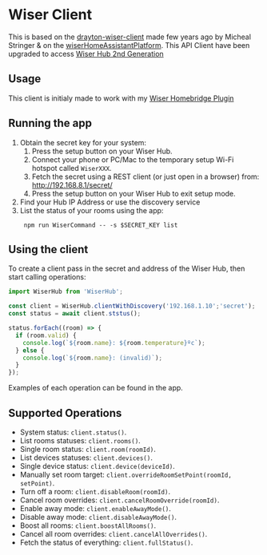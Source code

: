 # Wiser Client

This is based on the [drayton-wiser-client](https://github.com/stringbean/drayton-wiser-client) made few years ago by Micheal Stringer & on the [wiserHomeAssistantPlatform](https://github.com/asantaga/wiserHomeAssistantPlatform). This API Client have been upgraded to access [Wiser Hub 2nd Generation](https://www.productinfo.schneider-electric.com/wiser_home/)

## Usage
This client is initialy made to work with my [Wiser Homebridge Plugin](https://github.com/MrKoubyak/wiser-homebridge-plugin)

## Running the app

1. Obtain the secret key for your system:
   1. Press the setup button on your Wiser Hub.
   2. Connect your phone or PC/Mac to the temporary setup Wi-Fi hotspot called `WiserXXX`.
   3. Fetch the secret using a REST client (or just open in a browser) from: http://192.168.8.1/secret/
   4. Press the setup button on your Wiser Hub to exit setup mode.
2. Find your Hub IP Address or use the discovery service
3. List the status of your rooms using the app:
   ```shell script
    npm run WiserCommand -- -s $SECRET_KEY list
   ```

## Using the client

To create a client pass in the secret and address of the Wiser Hub, then start calling operations:

```typescript
import WiserHub from 'WiserHub';

const client = WiserHub.clientWithDiscovery('192.168.1.10';'secret');
const status = await client.ststus();

status.forEach((room) => {
  if (room.valid) {
    console.log(`${room.name}: ${room.temperature}ºc`);
  } else {
    console.log(`${room.name}: (invalid)`);
  }
});
```

Examples of each operation can be found in the app.

## Supported Operations

- System status: `client.status()`.
- List rooms statuses: `client.rooms()`.
- Single room status: `client.room(roomId)`.
- List devices statuses: `client.devices()`.
- Single device status: `client.device(deviceId)`.
- Manually set room target: `client.overrideRoomSetPoint(roomId, setPoint)`.
- Turn off a room: `client.disableRoom(roomId)`.
- Cancel room overrides: `client.cancelRoomOverride(roomId)`.
- Enable away mode: `client.enableAwayMode()`.
- Disable away mode: `client.disableAwayMode()`.
- Boost all rooms: `client.boostAllRooms()`.
- Cancel all room overrides: `client.cancelAllOverrides()`.
- Fetch the status of everything: `client.fullStatus()`.
